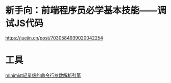 # 新手向：前端程序员必学基本技能——调试JS代码
https://juejin.cn/post/7030584939020042254


# 工具
[minimist轻量级的命令行参数解析引擎](https://jarvys.github.io/2014/06/01/minimist-js/)
